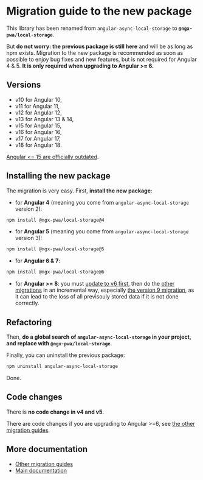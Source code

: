 # Migration guide to the new package

This library has been renamed from `angular-async-local-storage` to **`@ngx-pwa/local-storage`**.

But **do not worry: the previous package is still here** and will be as long as npm exists. Migration to the new package is recommended as soon as possible to enjoy bug fixes and new features, but is not required for Angular 4 & 5. **It is only required when upgrading to Angular >= 6.**

## Versions

- v10 for Angular 10,
- v11 for Angular 11,
- v12 for Angular 12,
- v13 for Angular 13 & 14,
- v15 for Angular 15,
- v16 for Angular 16,
- v17 for Angular 17,
- v18 for Angular 18.

[Angular <= 15 are officially outdated](https://angular.dev/reference/versions#actively-supported-versions).

## Installing the new package

The migration is very easy. First, **install the new package**:

- for **Angular 4** (meaning you come from `angular-async-local-storage` version 2):
```bash
npm install @ngx-pwa/local-storage@4
```

- for **Angular 5** (meaning you come from `angular-async-local-storage` version 3):
```bash
npm install @ngx-pwa/local-storage@5
```

- for **Angular 6 & 7**:
```bash
npm install @ngx-pwa/local-storage@6
```

- for **Angular >= 8**: you must [update to v6 first](./MIGRATION_TO_V6.md), then do the [other migrations](../MIGRATION.md) in an incremental way, especially [the version 9 migration](./MIGRATION_TO_V9.md), as it can lead to the loss of all previsouly stored data if it is not done correctly.

## Refactoring

Then, **do a global search of `angular-async-local-storage` in your project, and replace with `@ngx-pwa/local-storage`**.

Finally, you can uninstall the previous package:
```bash
npm uninstall angular-async-local-storage
```

Done.

## Code changes

There is **no code change in v4 and v5**.

There are code changes if you are upgrading to Angular >=6, see [the other migration guides](../MIGRATION.md).

## More documentation

- [Other migration guides](../MIGRATION.md)
- [Main documentation](../README.md)
